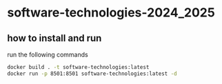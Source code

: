 # software-technologies-2024_2025

## how to install and run

run the following commands

```bash
docker build . -t software-technologies:latest
docker run -p 8501:8501 software-technologies:latest -d
```
